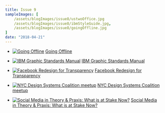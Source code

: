 ```yaml
---
title: Issue 9
sampleImages: [
    /assets/blogImages/issue8/ustwoOffice.jpg
    /assets/blogImages/issue8/ibmStyleGuide.jpg,
    /assets/blogImages/issue8/goingOffline.jpg
]
date: "2018-04-21"
---
```


* [![Going Offline](/assets/blogImages/issue8/goingOffline.jpg "Screenshot of article headline for Going Offline")](http://alistapart.com/article/going-offline)
[Going Offline](http://alistapart.com/article/going-offline)

* [![IBM Graphic Standards Manual](/assets/blogImages/issue8/ibmStyleGuide.jpg "A page from IBM Graphic Standards Manual")](https://www.itsnicethat.com/features/paul-rand-ibm-graphic-standards-manual-empire-editions-publication-graphic-design-180418)
[IBM Graphic Standards Manual](https://www.itsnicethat.com/features/paul-rand-ibm-graphic-standards-manual-empire-editions-publication-graphic-design-180418)

* [![Facebook Redesign for Transparency](/assets/blogImages/issue8/ethicalFB.jpg "Concept for News Feeed redesign that discloses how much money FB makes off of the viewer seeing that add")](https://www.fastcodesign.com/90166785/designers-just-fixed-facebook-your-move-zuckerberg)
[Facebook Redesign for Transparency](https://www.fastcodesign.com/90166785/designers-just-fixed-facebook-your-move-zuckerberg)

* [![NYC Design Systems Coalition meetup](/assets/blogImages/issue8/ustwoOffice.jpg "Photo of a meetup at the Ustwo office")](https://www.meetup.com/NYC-Design-Systems-Coalition/events/247693556/)
[NYC Design Systems Coalition meetup](https://www.meetup.com/NYC-Design-Systems-Coalition/events/247693556/)

* [![Social Media in Theory & Praxis: What is at Stake Now?](/assets/blogImages/issue8/socMedPanel.jpg "Photos of the panel speaking at the event")](https://www.facebook.com/events/1840913245938896/)
[Social Media in Theory & Praxis: What is at Stake Now?](https://www.facebook.com/events/1840913245938896/)



